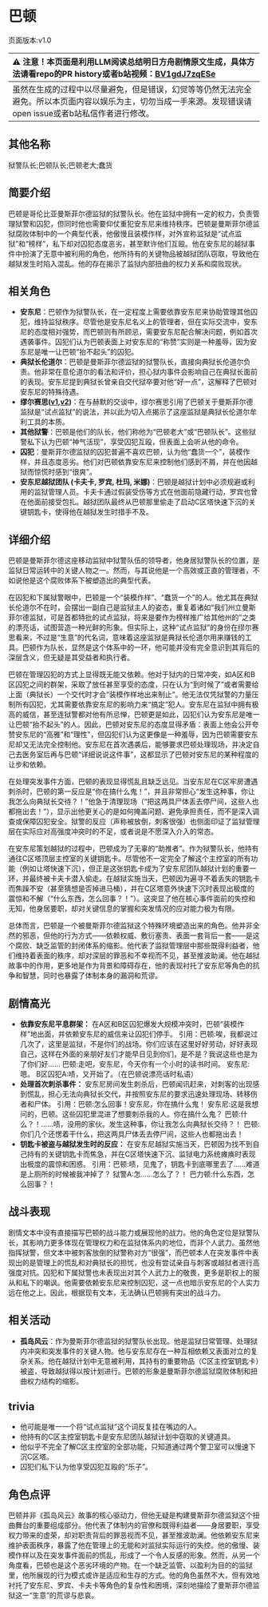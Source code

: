 # 巴顿
页面版本:v1.0
 

| :warning: 注意！本页面是利用LLM阅读总结明日方舟剧情原文生成，具体方法请看repo的PR history或者b站视频：[BV1gdJ7zqESe](https://www.bilibili.com/video/BV1gdJ7zqESe/)         |
|:----------------------------|
| 虽然在生成的过程中以尽量避免，但是错误，幻觉等等仍然无法完全避免。所以本页面内容以娱乐为主，切勿当成一手来源。发现错误请open issue或者b站私信作者进行修改。|



## 其他名称
狱警队长;巴顿队长;巴顿老大;蠢货
## 简要介绍
巴顿是哥伦比亚曼斯菲尔德监狱的狱警队长。他在监狱中拥有一定的权力，负责管理狱警和囚犯，但同时他也需要仰仗重犯安东尼来维持秩序。巴顿是曼斯菲尔德监狱腐败体制中的一个典型代表，他傲慢且装模作样，对外宣称监狱是“试点监狱”和“榜样”，私下却对囚犯态度恶劣，甚至默许他们互殴。他在安东尼的越狱事件中扮演了无意中被利用的角色，他所持有的关键物品被越狱团队窃取，导致他在越狱发生时陷入混乱。他的存在揭示了监狱内部扭曲的权力关系和腐败现状。
## 相关角色
-   **安东尼**：巴顿作为狱警队长，在一定程度上需要依靠安东尼来协助管理其他囚犯，维持监狱秩序。尽管他是安东尼名义上的管理者，但在实际交流中，安东尼的态度相对强势，而巴顿则有所顾忌，需要安东尼配合解决问题，例如首次遇袭事件。囚犯们认为巴顿表面上对安东尼的“称赞”实则是一种羞辱，因为安东尼是唯一让巴顿“抬不起头”的囚犯。
-   **典狱长伦道尔**：巴顿是曼斯菲尔德监狱的狱警队长，直接向典狱长伦道尔负责。他非常在意伦道尔的看法和评价，担心狱内事件会影响自己在典狱长面前的表现。安东尼提到典狱长曾亲自交代狱卒要对他“好一点”，这解释了巴顿对安东尼的特殊待遇。
-   **缪尔赛思([v1](char_249_mlyss.md),[v2](../char_v3/char_249_mlyss.md))**：在与赫默的交谈中，缪尔赛思引用了巴顿关于曼斯菲尔德监狱是“试点监狱”的说法，并以此为切入点揭示了这座监狱是典狱长伦道尔牟利工具的本质。
-   **其他狱警**：巴顿是他们的队长，他们称他为“巴顿老大”或“巴顿队长”。这些狱警私下认为巴顿“神气活现”，享受囚犯互殴，但表面上会听从他的命令。
-   **囚犯**：曼斯菲尔德监狱的囚犯普遍不喜欢巴顿，认为他“蠢货一个”，装模作样，并且态度恶劣。他们对巴顿依靠安东尼来控制他们感到不屑，并在他因越狱而惊慌时感到“很爽”。
-   **安东尼越狱团队 (卡夫卡, 罗宾, 杜玛, 米娜)**：巴顿是越狱计划中必须规避或利用的监狱管理人员。卡夫卡通过假装受伤等方式在他面前隐藏行动，罗宾也曾在他面前接受包扎。越狱团队最终从巴顿那里偷走了启动C区塔快速下沉的关键钥匙卡，使得他在越狱发生时措手不及。
## 详细介绍
巴顿是曼斯菲尔德这座移动监狱中狱警队伍的领导者，他身居狱警队长的位置，是监狱日常运转中的关键人物之一。然而，与其说他是一个高效或正直的管理者，不如说他是这个腐败体系下被塑造出的典型代表。

在囚犯和下属狱警眼中，巴顿是一个“装模作样”、“蠢货一个”的人。他尤其在典狱长伦道尔不在时，会摆出一副自己是监狱主人的姿态，重复着诸如“我们州立曼斯菲尔德监狱，可是首都特批的试点监狱，将来是要作为榜样推广给其他州的”之类的漂亮话，试图营造一种光鲜的形象。但实际上，这种“试点监狱”的身份在缪尔赛思看来，不过是“生意”的代名词，意味着这座监狱是典狱长伦道尔用来赚钱的工具。巴顿作为队长，显然是这个体系中的一环，他可能并没有完全意识到其背后的深层含义，但无疑是其受益者和执行者。

巴顿在管理囚犯的方式上显得既无能又依赖。他对于狱内的日常冲突，如A区和B区囚犯之间的群架，采取了放任甚至享受的态度，只在认为“到时候了”或者需要给上面（典狱长）一个交代时才会“装模作样地出来制止”。他无法仅凭狱警的力量压制所有囚犯，尤其需要依靠安东尼的影响力来“搞定”犯人。安东尼在监狱中拥有极高的威信，甚至连狱警都对他有所忌惮，巴顿更是如此，囚犯们认为安东尼是唯一让巴顿“抬不起头”的人。因此，巴顿对安东尼的态度显得矛盾：表面上他会公开夸赞安东尼的“高雅”和“理性”，但囚犯们认为这更像是一种羞辱，因为巴顿需要安东尼却又无法完全控制他。安东尼在首次遇袭后，能够要求巴顿处理现场，并决定自己去医务室后再与巴顿“详细说说这件事”，这都显示了巴顿对安东尼的某种程度的让步和依赖。

在处理突发事件方面，巴顿的表现显得慌乱且缺乏远见。当安东尼在C区牢房遭遇刺杀时，巴顿的第一反应是“你在搞什么鬼！”，并且非常担心“发生这种事，你让我怎么向典狱长交待？！”他急于清理现场（“把这两具尸体丢去停尸间，这些人也都拖出去！”），显示出他更关心的是如何掩盖问题、避免承担责任，而不是深入调查或保障囚犯安全。狱警的反应（声称被放倒，刺客很强）也侧面印证了监狱管理层在实际应对高强度冲突时的不足，或者说是不愿深入介入的常态。

在安东尼策划越狱的过程中，巴顿成为了无辜的“助推者”。作为狱警队长，他持有通往C区塔顶层主控室的关键钥匙卡。尽管他不一定完全了解这个主控室的所有功能（例如让塔快速下沉），但正是这张钥匙卡成为了安东尼团队越狱计划的重要一环，并最终被卡夫卡潜入偷走。在越狱实施当天，巴顿因为遍寻不着丢失的钥匙卡而焦躁不安（甚至猜想是否掉进马桶），并在C区塔意外快速下沉时表现出极度的震惊和不解（“什么东西，怎么回事？！”）。这突显了他在核心事件面前的失控和无知，他身居要职，却对关键信息的掌握和突发情况的应对能力极为有限。

总体而言，巴顿是一个被曼斯菲尔德监狱这个特殊环境塑造出来的角色。他并非全然的邪恶，但他的行为方式——依赖权威、敷衍塞责、表面一套背后一套——是这个腐败、缺乏监管的封闭体系的缩影。他代表了监狱管理层中那些既得利益者，他们维持着表面的秩序，却对深层的罪恶和不幸视而不见，甚至推波助澜。他在越狱故事中的作用，更多地是作为背景和障碍存在，他的表现衬托了安东尼等角色的抗争和智慧，同时也暴露了体制本身的漏洞和荒谬。
## 剧情高光
*   **依靠安东尼平息群架：** 在A区和B区囚犯爆发大规模冲突时，巴顿“装模作样”地出面，并依赖安东尼的威信来让囚犯们停手。
    引用：巴顿:唉，我都说过几次了，这里是监狱，不是你们的战场。你们应该在这里好好劳动，好好表现自己，这样在外面的亲朋好友们才能早日见到你们，是不是？我说这些也是为了你们好......
    巴顿:走吧，安东尼，今天你有一个小时的读书时间。
    安东尼:嗯。
    B区囚犯A:啧，又开始了。（在巴顿说漂亮话时私语）
*   **处理首次刺杀事件：** 安东尼房间发生刺杀后，巴顿闻讯赶来，对刺客的出现感到慌乱，担心无法向典狱长交代，并按照安东尼的要求迅速处理现场、转移伤者和尸体。
    引用：巴顿:怎么回事！安东尼，你在搞什么鬼！
    安东尼:这是我想问的，巴顿。这些囚犯里混进了想要刺杀我的人。你在搞什么鬼？
    巴顿:什么？！......啧，没用的家伙。发生这种事，你让我怎么向典狱长交待？！
    巴顿:你们几个还愣着干什么，把这两具尸体丢去停尸间，这些人也都拖出去！
*   **钥匙卡被盗与越狱发生时的反应：** 在安东尼越狱实施当天，巴顿因为找不到自己持有的关键钥匙卡而焦急，并在C区塔快速下沉、监狱电力系统瘫痪时表现出极度的震惊和困惑。
    引用：巴顿:啧，见鬼了，钥匙卡到底哪里去了......难道是上厕所的时候被我冲掉了？
    狱警A:怎......怎么了？！
    巴力顿:什么东西，怎么回事？！
## 战斗表现
剧情文本中没有直接描写巴顿的战斗能力或展现他的战力。他的角色定位是狱警队长，其影响力更多体现在管理权力和在监狱体系内的地位，而非个人武力。虽然他指挥狱警，但文本中被刺客放倒的狱警称对方“很强”，而巴顿本人在突发事件中表现出的是管理上的慌乱和对典狱长的担忧，也没有尝试亲自与刺客或越狱者进行高强度对抗。囚犯和下属狱警也未表现出对其个人武力上的敬畏，更多是职权上的服从和私下的嘲讽。他需要依赖安东尼来控制囚犯，这一点也暗示安东尼的个人实力远在他之上。因此，根据现有文本，无法确认巴顿拥有突出的战斗力。
## 相关活动
-   **孤岛风云**：作为曼斯菲尔德监狱的狱警队长出现。他是监狱日常管理、处理狱内冲突和突发事件的关键人物。他与安东尼存在一种互相依赖又表面对立的复杂关系。他在越狱计划中无意被利用，其持有的重要物品（C区主控室钥匙卡）被盗，导致越狱得以按计划进行。巴顿的形象是曼斯菲尔德监狱腐败体制和扭曲权力结构的缩影。
## trivia
*   他可能是唯一一个将“试点监狱”这个词反复挂在嘴边的人。
*   他持有的C区主控室钥匙卡是安东尼团队越狱计划中窃取的关键道具。
*   他似乎不完全了解C区主控室的全部功能，只知道通过两个警卫室可以慢速下沉C区塔。
*   囚犯们私下认为他享受囚犯互殴的“乐子”。
## 角色点评
巴顿并非《孤岛风云》故事的核心驱动力，但他无疑是构建曼斯菲尔德监狱这个扭曲舞台的重要组成部分。他代表了体制内的官僚和既得利益者——身居要职，享受权力带来的虚荣，却对职责背后的罪恶视而不见，甚至推波助澜。他依赖安东尼来维护表面秩序，暴露了他在管理上的无能和对监狱实际运行的失控。他的傲慢、装模作样以及在突发事件面前的慌乱，形成了一个令人反感的形象。然而，从另一个角度看，巴顿也是这个恶劣环境的产物。在一个缺乏监管、以盈利为目的的监狱里，他所展现的行为模式或许是适应和生存的方式。他的角色虽然不大，但有效地衬托了安东尼、罗宾、卡夫卡等角色的复杂性和困境，深刻地描绘了曼斯菲尔德监狱这一“生意”的荒谬与悲哀。